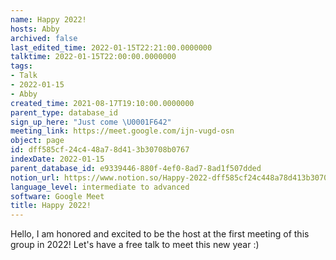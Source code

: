 ```yaml
---
name: Happy 2022!
hosts: Abby
archived: false
last_edited_time: 2022-01-15T22:21:00.0000000
talktime: 2022-01-15T22:00:00.0000000
tags:
- Talk
- 2022-01-15
- Abby
created_time: 2021-08-17T19:10:00.0000000
parent_type: database_id
sign_up_here: "Just come \U0001F642"
meeting_link: https://meet.google.com/ijn-vugd-osn
object: page
id: dff585cf-24c4-48a7-8d41-3b30708b0767
indexDate: 2022-01-15
parent_database_id: e9339446-880f-4ef0-8ad7-8ad1f507dded
notion_url: https://www.notion.so/Happy-2022-dff585cf24c448a78d413b30708b0767
language_level: intermediate to advanced
software: Google Meet
title: Happy 2022!
---
```


Hello, I am honored and excited to be the host at the first meeting of this group in 2022! Let's have a free talk to meet this new year :)





